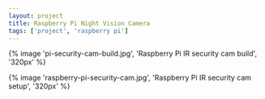 ```yaml
---
layout: project
title: Raspberry Pi Night Vision Camera
tags: ['project', 'raspberry pi']
---
```


{% image 'pi-security-cam-build.jpg', 'Raspberry Pi IR security cam build', '320px' %}

{% image 'raspberry-pi-security-cam.jpg', 'Raspberry Pi IR security cam setup', '320px' %}
